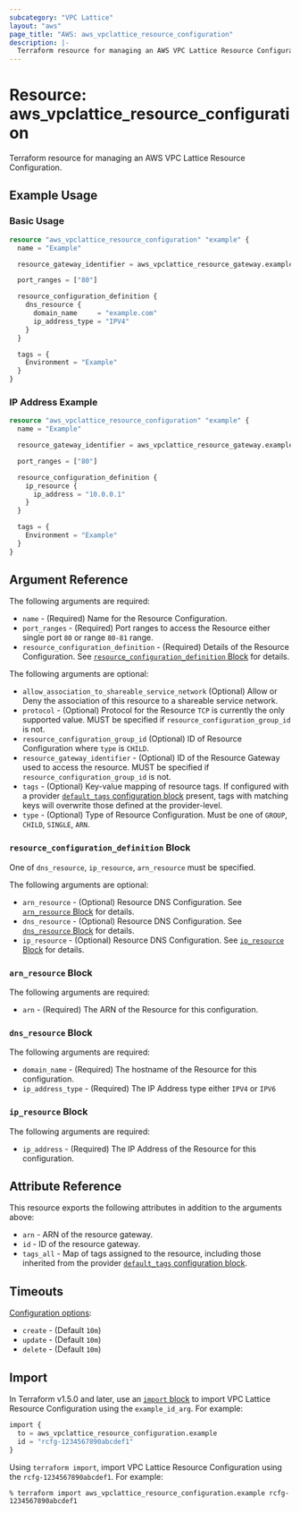 ```yaml
---
subcategory: "VPC Lattice"
layout: "aws"
page_title: "AWS: aws_vpclattice_resource_configuration"
description: |-
  Terraform resource for managing an AWS VPC Lattice Resource Configuration.
---
```

# Resource: aws_vpclattice_resource_configuration

Terraform resource for managing an AWS VPC Lattice Resource Configuration.

## Example Usage

### Basic Usage

```terraform
resource "aws_vpclattice_resource_configuration" "example" {
  name = "Example"

  resource_gateway_identifier = aws_vpclattice_resource_gateway.example.id

  port_ranges = ["80"]

  resource_configuration_definition {
    dns_resource {
      domain_name     = "example.com"
      ip_address_type = "IPV4"
    }
  }

  tags = {
    Environment = "Example"
  }
}
```

### IP Address Example

```terraform
resource "aws_vpclattice_resource_configuration" "example" {
  name = "Example"

  resource_gateway_identifier = aws_vpclattice_resource_gateway.example.id

  port_ranges = ["80"]

  resource_configuration_definition {
    ip_resource {
      ip_address = "10.0.0.1"
    }
  }

  tags = {
    Environment = "Example"
  }
}

```

## Argument Reference

The following arguments are required:

* `name` - (Required) Name for the Resource Configuration.
* `port_ranges` - (Required) Port ranges to access the Resource either single port `80` or range `80-81` range.
* `resource_configuration_definition` - (Required) Details of the Resource Configuration. See [`resource_configuration_definition` Block](#resource_configuration_definition-block) for details.

The following arguments are optional:

* `allow_association_to_shareable_service_network` (Optional) Allow or Deny the association of this resource to a shareable service network.
* `protocol` - (Optional) Protocol for the Resource `TCP` is currently the only supported value.  MUST be specified if `resource_configuration_group_id` is not.
* `resource_configuration_group_id` (Optional) ID of Resource Configuration where `type` is `CHILD`.
* `resource_gateway_identifier` - (Optional) ID of the Resource Gateway used to access the resource. MUST be specified if `resource_configuration_group_id` is not.
* `tags` - (Optional) Key-value mapping of resource tags. If configured with a provider [`default_tags` configuration block](/docs/providers/aws/index.html#default_tags-configuration-block) present, tags with matching keys will overwrite those defined at the provider-level.
* `type` - (Optional) Type of Resource Configuration. Must be one of `GROUP`, `CHILD`, `SINGLE`, `ARN`.

### `resource_configuration_definition` Block

One of `dns_resource`, `ip_resource`, `arn_resource` must be specified.

The following arguments are optional:

* `arn_resource` - (Optional) Resource DNS Configuration. See [`arn_resource` Block](#arn_resource-block) for details.
* `dns_resource` - (Optional) Resource DNS Configuration. See [`dns_resource` Block](#dns_resource-block) for details.
* `ip_resource` - (Optional) Resource DNS Configuration. See [`ip_resource` Block](#ip_resource-block) for details.

### `arn_resource` Block

The following arguments are required:

* `arn` - (Required) The ARN of the Resource for this configuration.

### `dns_resource` Block

The following arguments are required:

* `domain_name` - (Required) The hostname of the Resource for this configuration.
* `ip_address_type` - (Required) The IP Address type either `IPV4` or `IPV6`

### `ip_resource` Block

The following arguments are required:

* `ip_address` - (Required) The IP Address of the Resource for this configuration.

## Attribute Reference

This resource exports the following attributes in addition to the arguments above:

* `arn` - ARN of the resource gateway.
* `id` - ID of the resource gateway.
* `tags_all` - Map of tags assigned to the resource, including those inherited from the provider [`default_tags` configuration block](/docs/providers/aws/index.html#default_tags-configuration-block).

## Timeouts

[Configuration options](https://developer.hashicorp.com/terraform/language/resources/syntax#operation-timeouts):

* `create` - (Default `10m`)
* `update` - (Default `10m`)
* `delete` - (Default `10m`)

## Import

In Terraform v1.5.0 and later, use an [`import` block](https://developer.hashicorp.com/terraform/language/import) to import VPC Lattice Resource Configuration using the `example_id_arg`. For example:

```terraform
import {
  to = aws_vpclattice_resource_configuration.example
  id = "rcfg-1234567890abcdef1"
}
```

Using `terraform import`, import VPC Lattice Resource Configuration using the `rcfg-1234567890abcdef1`. For example:

```console
% terraform import aws_vpclattice_resource_configuration.example rcfg-1234567890abcdef1
```
